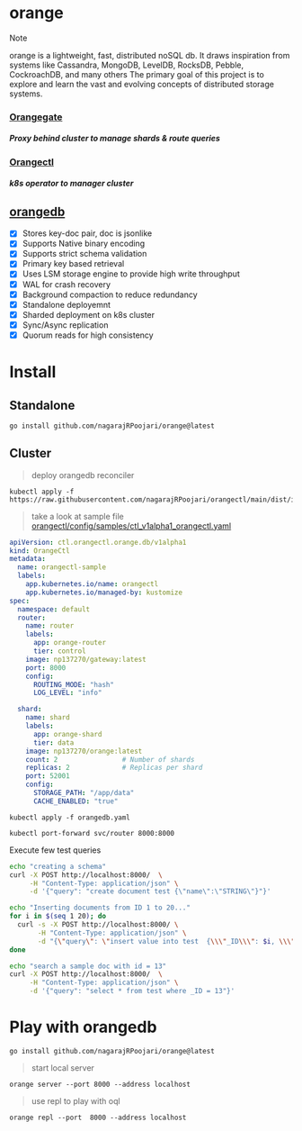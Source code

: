 # orange


> [!NOTE]  
> orange is a lightweight, fast, distributed noSQL db.
> It draws inspiration from systems like Cassandra, MongoDB, LevelDB, RocksDB, Pebble, CockroachDB, and many others
> The primary goal of this project is to explore and learn the vast and evolving concepts of distributed storage systems.

### [Orangegate](https://github.com/nagarajRPoojari/gateway)
##### Proxy behind cluster to manage shards & route queries
### [Orangectl](https://github.com/nagarajRPoojari/orangectl)
##### k8s operator to manager cluster

## [orangedb](https://github.com/nagarajRPoojari/orange)
- [x] Stores key-doc pair, doc is jsonlike
- [x] Supports Native binary encoding
- [x] Supports strict schema validation
- [x] Primary key based retrieval
- [x] Uses LSM storage engine to provide high write throughput
- [x] WAL for crash recovery
- [x] Background compaction to reduce redundancy
- [x] Standalone deployemnt
- [x] Sharded deployment on k8s cluster
- [x] Sync/Async replication
- [x] Quorum reads for high consistency

# Install

## Standalone
```
go install github.com/nagarajRPoojari/orange@latest
```

## Cluster
> deploy orangedb reconciler
```
kubectl apply -f https://raw.githubusercontent.com/nagarajRPoojari/orangectl/main/dist/install.yaml
```
> take a look at sample file [orangectl/config/samples/ctl_v1alpha1_orangectl.yaml](https://github.com/nagarajRPoojari/orangectl/config/samples/ctl_v1alpha1_orangectl.yaml)

```yaml
apiVersion: ctl.orangectl.orange.db/v1alpha1
kind: OrangeCtl
metadata:
  name: orangectl-sample
  labels:
    app.kubernetes.io/name: orangectl
    app.kubernetes.io/managed-by: kustomize
spec:
  namespace: default
  router:
    name: router
    labels:
      app: orange-router
      tier: control
    image: np137270/gateway:latest
    port: 8000
    config:
      ROUTING_MODE: "hash"
      LOG_LEVEL: "info"

  shard:
    name: shard
    labels:
      app: orange-shard
      tier: data
    image: np137270/orange:latest
    count: 2                # Number of shards
    replicas: 2             # Replicas per shard
    port: 52001
    config:
      STORAGE_PATH: "/app/data"
      CACHE_ENABLED: "true"

```
```
kubectl apply -f orangedb.yaml
```
```
kubectl port-forward svc/router 8000:8000
```
Execute few test queries
```sh
echo "creating a schema"
curl -X POST http://localhost:8000/  \
     -H "Content-Type: application/json" \
     -d '{"query": "create document test {\"name\":\"STRING\"}"}'

echo "Inserting documents from ID 1 to 20..."
for i in $(seq 1 20); do
  curl -s -X POST http://localhost:8000/ \
       -H "Content-Type: application/json" \
       -d "{\"query\": \"insert value into test  {\\\"_ID\\\": $i, \\\"name\\\": \\\"hello-$i\\\"}\"}"
done

echo "search a sample doc with id = 13"
curl -X POST http://localhost:8000/  \
     -H "Content-Type: application/json" \
     -d '{"query": "select * from test where _ID = 13"}'
```
# Play with orangedb
```
go install github.com/nagarajRPoojari/orange@latest
```
> start local server
```
orange server --port 8000 --address localhost
```
> use repl to play with oql
```
orange repl --port  8000 --address localhost
```

